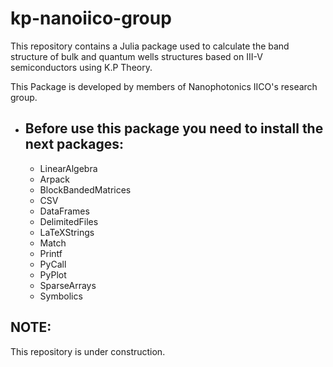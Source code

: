 # kp-nanoiico-group

This repository contains a Julia package used to calculate the band structure of bulk and quantum wells structures based on  III-V  semiconductors using K.P Theory.

This Package is developed by members of Nanophotonics IICO's research group. 

* ## Before use this package you need to install the next packages:
    * LinearAlgebra
    * Arpack
    * BlockBandedMatrices 
    * CSV
    * DataFrames
    * DelimitedFiles 
    * LaTeXStrings 
    * Match 
    * Printf
    * PyCall
    * PyPlot
    * SparseArrays
    * Symbolics
## NOTE:  
This repository is under construction.

